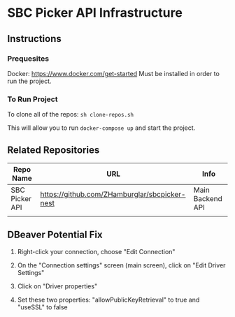 # SBC Picker API Infrastructure

##  Instructions

### Prequesites 

Docker: https://www.docker.com/get-started
Must be installed in order to run the project. 

### To Run Project

To clone all of the repos: `sh clone-repos.sh`

This will allow you to run `docker-compose up` and start the project.

## Related Repositories

| Repo Name              | URL                                                    | Info             |
|------------------------|--------------------------------------------------------|------------------|
| SBC Picker API | https://github.com/ZHamburglar/sbcpicker-nest | Main Backend API |
|                        |                                                        |                  |



## DBeaver Potential Fix
1. Right-click your connection, choose "Edit Connection"

2. On the "Connection settings" screen (main screen), click on "Edit Driver Settings"

3. Click on "Driver properties"

4. Set these two properties: "allowPublicKeyRetrieval" to true and "useSSL" to false